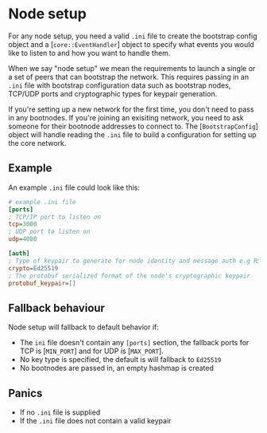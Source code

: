 # Node setup

For any node setup, you need a valid `.ini` file to create the bootstrap config object and a [`core::EventHandler`] object to specify what events you would like to listen to and how you want to handle them. 

When we say "node setup" we mean the requirements to launch a single or a set of peers that can bootstrap the network. This requires passing in an `.ini` file with bootstrap configuration data such as bootstrap nodes, TCP/UDP ports and cryptographic types for keypair generation.

If you're setting up a new network for the first time, you don't need to pass in any bootnodes. If you're joining an exisiting network, you need to ask someone for their bootnode addresses to connect to. The [`BootstrapConfig`] object will handle reading the `.ini` file to build a configuration for setting up the core network.

## Example

An example `.ini` file could look like this:

```ini
# example .ini file
[ports]
; TCP/IP port to listen on
tcp=3000
; UDP port to listen on
udp=4000

[auth]
; Type of keypair to generate for node identity and message auth e.g RSA, EDSA, Ed25519
crypto=Ed25519
; The protobuf serialized format of the node's cryptographic keypair
protobuf_keypair=[]
```

## Fallback behaviour

Node setup will fallback to default behavior if: 
* The `ini` file doesn't contain any `[ports]` section, the fallback ports for TCP is [`MIN_PORT`] and for UDP is [`MAX_PORT`].
* No key type is specified, the default is will fallback to `Ed25519`
* No bootnodes are passed in, an empty hashmap is created

## Panics
* If no `.ini` file is supplied
* If the `.ini` file does not contain a valid keypair
